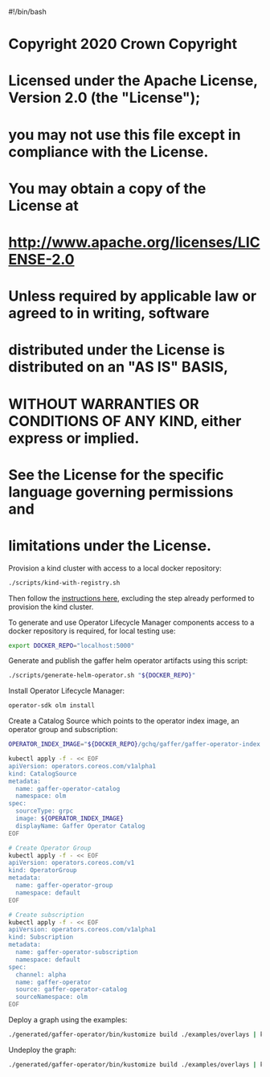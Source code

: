 #!/bin/bash

# Copyright 2020 Crown Copyright
#
# Licensed under the Apache License, Version 2.0 (the "License");
# you may not use this file except in compliance with the License.
# You may obtain a copy of the License at
#
#     http://www.apache.org/licenses/LICENSE-2.0
#
# Unless required by applicable law or agreed to in writing, software
# distributed under the License is distributed on an "AS IS" BASIS,
# WITHOUT WARRANTIES OR CONDITIONS OF ANY KIND, either express or implied.
# See the License for the specific language governing permissions and
# limitations under the License.

Provision a kind cluster with access to a local docker repository:

```bash
./scripts/kind-with-registry.sh
```

Then follow the [instructions here](../../docs/kind-deployment.md), excluding the step already performed to provision the kind cluster.

To generate and use Operator Lifecycle Manager components access to a docker repository is required, for local testing use:

```bash
export DOCKER_REPO="localhost:5000"
```

Generate and publish the gaffer helm operator artifacts using this script:

```bash
./scripts/generate-helm-operator.sh "${DOCKER_REPO}"
```

Install Operator Lifecycle Manager:

```bash
operator-sdk olm install
```

Create a Catalog Source which points to the operator index image, an operator group and subscription:

```bash
OPERATOR_INDEX_IMAGE="${DOCKER_REPO}/gchq/gaffer/gaffer-operator-index:${GAFFER_VERSION}"

kubectl apply -f - << EOF
apiVersion: operators.coreos.com/v1alpha1
kind: CatalogSource
metadata:
  name: gaffer-operator-catalog
  namespace: olm
spec:
  sourceType: grpc
  image: ${OPERATOR_INDEX_IMAGE}
  displayName: Gaffer Operator Catalog
EOF

# Create Operator Group
kubectl apply -f - << EOF
apiVersion: operators.coreos.com/v1
kind: OperatorGroup
metadata:
  name: gaffer-operator-group
  namespace: default
EOF

# Create subscription
kubectl apply -f - << EOF
apiVersion: operators.coreos.com/v1alpha1
kind: Subscription
metadata:
  name: gaffer-operator-subscription
  namespace: default
spec:
  channel: alpha
  name: gaffer-operator
  source: gaffer-operator-catalog
  sourceNamespace: olm
EOF
```

Deploy a graph using the examples:

```bash
./generated/gaffer-operator/bin/kustomize build ./examples/overlays | kubectl apply -f -
```

Undeploy the graph:

```bash
./generated/gaffer-operator/bin/kustomize build ./examples/overlays | kubectl delete -f -
```